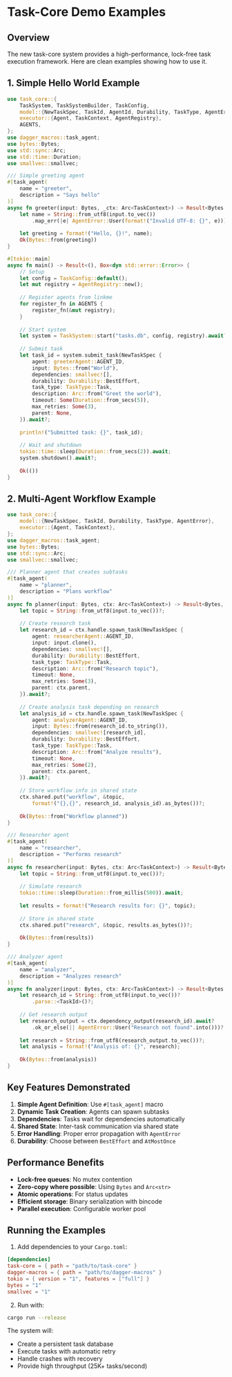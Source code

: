# Task-Core Demo Examples

## Overview

The new task-core system provides a high-performance, lock-free task execution framework. Here are clean examples showing how to use it.

## 1. Simple Hello World Example

```rust
use task_core::{
    TaskSystem, TaskSystemBuilder, TaskConfig,
    model::{NewTaskSpec, TaskId, AgentId, Durability, TaskType, AgentError},
    executor::{Agent, TaskContext, AgentRegistry},
    AGENTS,
};
use dagger_macros::task_agent;
use bytes::Bytes;
use std::sync::Arc;
use std::time::Duration;
use smallvec::smallvec;

/// Simple greeting agent
#[task_agent(
    name = "greeter",
    description = "Says hello"
)]
async fn greeter(input: Bytes, _ctx: Arc<TaskContext>) -> Result<Bytes, AgentError> {
    let name = String::from_utf8(input.to_vec())
        .map_err(|e| AgentError::User(format!("Invalid UTF-8: {}", e)))?;
    
    let greeting = format!("Hello, {}!", name);
    Ok(Bytes::from(greeting))
}

#[tokio::main]
async fn main() -> Result<(), Box<dyn std::error::Error>> {
    // Setup
    let config = TaskConfig::default();
    let mut registry = AgentRegistry::new();
    
    // Register agents from linkme
    for register_fn in AGENTS {
        register_fn(&mut registry);
    }
    
    // Start system
    let system = TaskSystem::start("tasks.db", config, registry).await?;
    
    // Submit task
    let task_id = system.submit_task(NewTaskSpec {
        agent: greeterAgent::AGENT_ID,
        input: Bytes::from("World"),
        dependencies: smallvec![],
        durability: Durability::BestEffort,
        task_type: TaskType::Task,
        description: Arc::from("Greet the world"),
        timeout: Some(Duration::from_secs(5)),
        max_retries: Some(3),
        parent: None,
    }).await?;
    
    println!("Submitted task: {}", task_id);
    
    // Wait and shutdown
    tokio::time::sleep(Duration::from_secs(2)).await;
    system.shutdown().await?;
    
    Ok(())
}
```

## 2. Multi-Agent Workflow Example

```rust
use task_core::{
    model::{NewTaskSpec, TaskId, Durability, TaskType, AgentError},
    executor::{Agent, TaskContext},
};
use dagger_macros::task_agent;
use bytes::Bytes;
use std::sync::Arc;
use smallvec::smallvec;

/// Planner agent that creates subtasks
#[task_agent(
    name = "planner",
    description = "Plans workflow"
)]
async fn planner(input: Bytes, ctx: Arc<TaskContext>) -> Result<Bytes, AgentError> {
    let topic = String::from_utf8(input.to_vec())?;
    
    // Create research task
    let research_id = ctx.handle.spawn_task(NewTaskSpec {
        agent: researcherAgent::AGENT_ID,
        input: input.clone(),
        dependencies: smallvec![],
        durability: Durability::BestEffort,
        task_type: TaskType::Task,
        description: Arc::from("Research topic"),
        timeout: None,
        max_retries: Some(3),
        parent: ctx.parent,
    }).await?;
    
    // Create analysis task depending on research
    let analysis_id = ctx.handle.spawn_task(NewTaskSpec {
        agent: analyzerAgent::AGENT_ID,
        input: Bytes::from(research_id.to_string()),
        dependencies: smallvec![research_id],
        durability: Durability::BestEffort,
        task_type: TaskType::Task,
        description: Arc::from("Analyze results"),
        timeout: None,
        max_retries: Some(2),
        parent: ctx.parent,
    }).await?;
    
    // Store workflow info in shared state
    ctx.shared.put("workflow", &topic, 
        format!("{},{}", research_id, analysis_id).as_bytes())?;
    
    Ok(Bytes::from("Workflow planned"))
}

/// Researcher agent
#[task_agent(
    name = "researcher",
    description = "Performs research"
)]
async fn researcher(input: Bytes, ctx: Arc<TaskContext>) -> Result<Bytes, AgentError> {
    let topic = String::from_utf8(input.to_vec())?;
    
    // Simulate research
    tokio::time::sleep(Duration::from_millis(500)).await;
    
    let results = format!("Research results for: {}", topic);
    
    // Store in shared state
    ctx.shared.put("research", &topic, results.as_bytes())?;
    
    Ok(Bytes::from(results))
}

/// Analyzer agent
#[task_agent(
    name = "analyzer",
    description = "Analyzes research"
)]
async fn analyzer(input: Bytes, ctx: Arc<TaskContext>) -> Result<Bytes, AgentError> {
    let research_id = String::from_utf8(input.to_vec())?
        .parse::<TaskId>()?;
    
    // Get research output
    let research_output = ctx.dependency_output(research_id).await?
        .ok_or_else(|| AgentError::User("Research not found".into()))?;
    
    let research = String::from_utf8(research_output.to_vec())?;
    let analysis = format!("Analysis of: {}", research);
    
    Ok(Bytes::from(analysis))
}
```

## Key Features Demonstrated

1. **Simple Agent Definition**: Use `#[task_agent]` macro
2. **Dynamic Task Creation**: Agents can spawn subtasks
3. **Dependencies**: Tasks wait for dependencies automatically
4. **Shared State**: Inter-task communication via shared state
5. **Error Handling**: Proper error propagation with `AgentError`
6. **Durability**: Choose between `BestEffort` and `AtMostOnce`

## Performance Benefits

- **Lock-free queues**: No mutex contention
- **Zero-copy where possible**: Using `Bytes` and `Arc<str>`
- **Atomic operations**: For status updates
- **Efficient storage**: Binary serialization with bincode
- **Parallel execution**: Configurable worker pool

## Running the Examples

1. Add dependencies to your `Cargo.toml`:
```toml
[dependencies]
task-core = { path = "path/to/task-core" }
dagger-macros = { path = "path/to/dagger-macros" }
tokio = { version = "1", features = ["full"] }
bytes = "1"
smallvec = "1"
```

2. Run with:
```bash
cargo run --release
```

The system will:
- Create a persistent task database
- Execute tasks with automatic retry
- Handle crashes with recovery
- Provide high throughput (25K+ tasks/second)